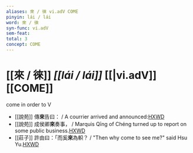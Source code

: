 ```yaml
---
aliases: 來 / 徠 vi.adV COME
pinyin: lái / lái
word: 來 / 徠
syn-func: vi.adV
sem-feat: 
total: 3
concept: COME 
---
```

# [[來 / 徠]] *[[lái / lái]]*  [[|vi.adV]] [[COME]]
come in order to V
 - [[說苑]] 傳**來**告曰： / A courrier arrived and announced:[HXWD](https://hxwd.org/textview.html?location=CH1a0907_CHANT_001-37a.5)
 - [[說苑]] 成侯卿**來**奏事，
                     / Marquis Qīng of Chéng turned up to report on some public business.[HXWD](https://hxwd.org/textview.html?location=CH1a0907_CHANT_002-8a.3)
 - [[莊子]] 許由曰：「而奚**來**為軹？
                     / "Then why come to see me?" said Hsu Yu.[HXWD](https://hxwd.org/textview.html?location=KR5c0126_tls_006-17a.9)